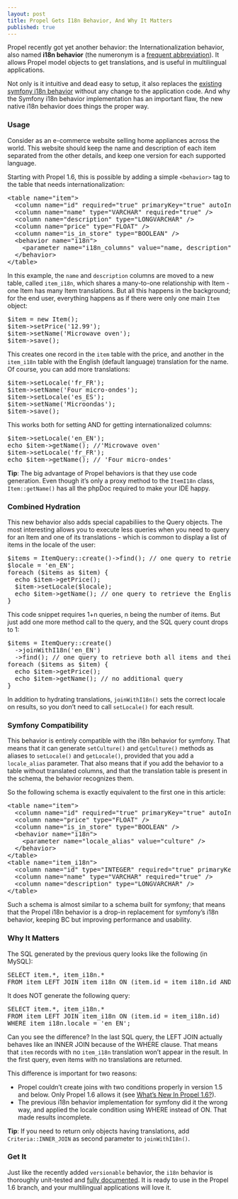 ```yaml
---
layout: post
title: Propel Gets I18n Behavior, And Why It Matters
published: true
---
```

<p>Propel recently got yet another behavior: the Internationalization behavior, also named <strong>i18n behavior</strong> (the numeronym is a <a href="http://en.wikipedia.org/wiki/Internationalization_and_localization">frequent abbreviation</a>). It allows Propel model objects to get translations, and is useful in multilingual applications.</p>
<p>Not only is it intuitive and dead easy to setup, it also replaces the <a href="http://www.symfony-project.org/jobeet/1_4/Propel/en/19#chapter_19_sub_propel_objects">existing symfony i18n behavior</a> without any change to the application code. And why the Symfony i18n behavior implementation has an important flaw, the new native i18n behavior does things the proper way.<!--more--></p>
<h3>Usage</h3>
<p>Consider as an e-commerce website selling home appliances across the world. This website should keep the name and description of each item separated from the other details, and keep one version for each supported language.</p>
<p>Starting with Propel 1.6, this is possible by adding a simple <code>&lt;behavior&gt;</code> tag to the table that needs internationalization:</p>
<div class="CodeRay">
  <div class="code"><pre>&lt;table name=&quot;item&quot;&gt;
  &lt;column name=&quot;id&quot; required=&quot;true&quot; primaryKey=&quot;true&quot; autoIncrement=&quot;true&quot; type=&quot;INTEGER&quot; /&gt;
  &lt;column name=&quot;name&quot; type=&quot;VARCHAR&quot; required=&quot;true&quot; /&gt;
  &lt;column name=&quot;description&quot; type=&quot;LONGVARCHAR&quot; /&gt;
  &lt;column name=&quot;price&quot; type=&quot;FLOAT&quot; /&gt;
  &lt;column name=&quot;is_in_store&quot; type=&quot;BOOLEAN&quot; /&gt;
  &lt;behavior name=&quot;i18n&quot;&gt;
    &lt;parameter name=&quot;i18n_columns&quot; value=&quot;name, description&quot; /&gt;
  &lt;/behavior&gt;
&lt;/table&gt;</pre></div>
</div>

<p>In this example, the <code>name</code> and <code>description</code> columns are moved to a new table, called <code>item_i18n</code>, which shares a many-to-one relationship with Item - one Item has many Item translations. But all this happens in the background; for the end user, everything happens as if there were only one main <code>Item</code> object:</p>
<div class="CodeRay">
  <div class="code"><pre>$item = new Item();
$item-&gt;setPrice('12.99');
$item-&gt;setName('Microwave oven');
$item-&gt;save();</pre></div>
</div>

<p>This creates one record in the <code>item</code> table with the price, and another in the <code>item_i18n</code> table with the English (default language) translation for the name. Of course, you can add more translations:</p>
<div class="CodeRay">
  <div class="code"><pre>$item-&gt;setLocale('fr_FR');
$item-&gt;setName('Four micro-ondes');
$item-&gt;setLocale('es_ES');
$item-&gt;setName('Microondas');
$item-&gt;save();</pre></div>
</div>

<p>This works both for setting AND for getting internationalized columns:</p>
<div class="CodeRay">
  <div class="code"><pre>$item-&gt;setLocale('en_EN');
echo $item-&gt;getName(); //'Microwave oven'
$item-&gt;setLocale('fr_FR');
echo $item-&gt;getName(); // 'Four micro-ondes'</pre></div>
</div>

<p><strong>Tip</strong>: The big advantage of Propel behaviors is that they use code generation. Even though it&rsquo;s only a proxy method to the <code>ItemI18n</code> class, <code>Item::getName()</code> has all the phpDoc required to make your IDE happy.</p>
<h3>Combined Hydration</h3>
<p>This new behavior also adds special capabiliies to the Query objects. The most interesting allows you to execute less queries when you need to query for an Item and one of its translations - which is common to display a list of items in the locale of the user:</p>
<div class="CodeRay">
  <div class="code"><pre>$items = ItemQuery::create()-&gt;find(); // one query to retrieve all items
$locale = 'en_EN';
foreach ($items as $item) {
  echo $item-&gt;getPrice();
  $item-&gt;setLocale($locale);
  echo $item-&gt;getName(); // one query to retrieve the English translation
}</pre></div>
</div>

<p>This code snippet requires 1+n queries, n being the number of items. But just add one more method call to the query, and the SQL query count drops to 1:</p>
<div class="CodeRay">
  <div class="code"><pre>$items = ItemQuery::create()
  -&gt;joinWithI18n('en_EN')
  -&gt;find(); // one query to retrieve both all items and their translations
foreach ($items as $item) {
  echo $item-&gt;getPrice();
  echo $item-&gt;getName(); // no additional query
}</pre></div>
</div>

<p>In addition to hydrating translations, <code>joinWithI18n()</code> sets the correct locale on results, so you don&rsquo;t need to call <code>setLocale()</code> for each result.</p>
<h3>Symfony Compatibility</h3>
<p>This behavior is entirely compatible with the i18n behavior for symfony. That means that it can generate <code>setCulture()</code> and <code>getCulture()</code> methods as aliases to <code>setLocale()</code> and <code>getLocale()</code>, provided that you add a <code>locale_alias</code> parameter. That also means that if you add the behavior to a table without translated columns, and that the translation table is present in the schema, the behavior recognizes them.</p>
<p>So the following schema is exactly equivalent to the first one in this article:</p>
<div class="CodeRay">
  <div class="code"><pre>&lt;table name=&quot;item&quot;&gt;
  &lt;column name=&quot;id&quot; required=&quot;true&quot; primaryKey=&quot;true&quot; autoIncrement=&quot;true&quot; type=&quot;INTEGER&quot; /&gt;
  &lt;column name=&quot;price&quot; type=&quot;FLOAT&quot; /&gt;
  &lt;column name=&quot;is_in_store&quot; type=&quot;BOOLEAN&quot; /&gt;
  &lt;behavior name=&quot;i18n&quot;&gt;
    &lt;parameter name=&quot;locale_alias&quot; value=&quot;culture&quot; /&gt;
  &lt;/behavior&gt;
&lt;/table&gt;
&lt;table name=&quot;item_i18n&quot;&gt;
  &lt;column name=&quot;id&quot; type=&quot;INTEGER&quot; required=&quot;true&quot; primaryKey=&quot;true&quot; /&gt;
  &lt;column name=&quot;name&quot; type=&quot;VARCHAR&quot; required=&quot;true&quot; /&gt;
  &lt;column name=&quot;description&quot; type=&quot;LONGVARCHAR&quot; /&gt;
&lt;/table&gt;</pre></div>
</div>

<p>Such a schema is almost similar to a schema built for symfony; that means that the Propel i18n behavior is a drop-in replacement for symfony&rsquo;s i18n behavior, keeping BC but improving performance and usability.</p>
<h3>Why It Matters</h3>
<p>The SQL generated by the previous query looks like the following (in MySQL):</p>
<div class="CodeRay">
  <div class="code"><pre>SELECT item.*, item_i18n.*
FROM item LEFT JOIN item_i18n ON (item.id = item_i18n.id AND item_i18n.locale = 'en_EN');</pre></div>
</div>

<p>It does NOT generate the following query:</p>
<div class="CodeRay">
  <div class="code"><pre>SELECT item.*, item_i18n.*
FROM item LEFT JOIN item_i18n ON (item.id = item_i18n.id)
WHERE item_i18n.locale = 'en_EN';</pre></div>
</div>

<p>Can you see the difference? In the last SQL query, the LEFT JOIN actually behaves like an INNER JOIN because of the WHERE clause. That means that <code>item</code> records with no <code>item_i18n</code> translation won&rsquo;t appear in the result. In the first query, even items with no translations are returned.</p>
<p>This difference is important for two reasons:</p>
<ul>
<li>Propel couldn&rsquo;t create joins with two conditions properly in version 1.5 and below. Only Propel 1.6 allows it (see <a href="http://www.propelorm.org/wiki/Documentation/1.6/WhatsNew#JoinWithSeveralConditions">What&rsquo;s New In Propel 1.6?</a>). </li>
<li>The previous i18n behavior implementation for symfony did it the wrong way, and applied the locale condition using WHERE instead of ON. That made results incomplete.</li>
</ul>
<p><strong>Tip</strong>: If you need to return only objects having translations, add <code>Criteria::INNER_JOIN</code> as second parameter to <code>joinWithI18n()</code>.</p>
<h3>Get It</h3>
<p>Just like the recently added <code>versionable</code> behavior, the <code>i18n</code> behavior is thoroughly unit-tested and <a href="http://www.propelorm.org/wiki/Documentation/1.6/Behaviors/i18n">fully documented</a>. It is ready to use in the Propel 1.6 branch, and your multilingual applications will love it.</p>
